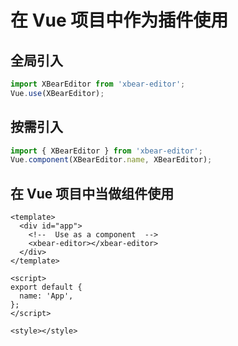 # 在 Vue 项目中作为插件使用

## 全局引入

```js
import XBearEditor from 'xbear-editor';
Vue.use(XBearEditor);
```

## 按需引入

```js
import { XBearEditor } from 'xbear-editor';
Vue.component(XBearEditor.name, XBearEditor);
```

## 在 Vue 项目中当做组件使用

```vue
<template>
  <div id="app">
    <!--  Use as a component  -->
    <xbear-editor></xbear-editor>
  </div>
</template>

<script>
export default {
  name: 'App',
};
</script>

<style></style>
```
